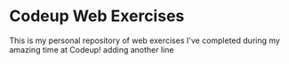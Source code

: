  # Codeup Web Exercises

 This is my personal repository of web exercises
 I've completed during my amazing time at Codeup!
 adding another line

